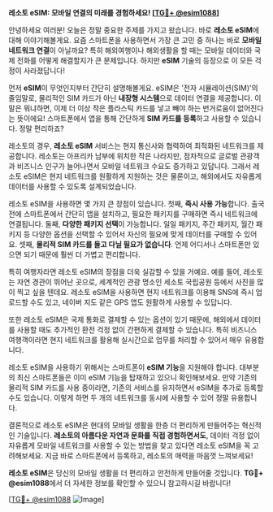 **레소토 eSIM: 모바일 연결의 미래를 경험하세요! [[TG💪+ @esim1088](https://t.me/s/esim1088)]**

안녕하세요 여러분! 오늘은 정말 중요한 주제를 가지고 왔습니다. 바로 **레소토 eSIM**에 대해 이야기해볼게요. 요즘 스마트폰을 사용하면서 가장 큰 고민 중 하나는 바로 **모바일 네트워크 연결**이 아닐까요? 특히 해외여행이나 해외생활을 할 때는 모바일 데이터와 국제 전화를 어떻게 해결할지가 큰 문제입니다. 하지만 **eSIM** 기술의 등장으로 이 모든 걱정이 사라졌답니다!

먼저 **eSIM**이 무엇인지부터 간단히 설명해볼게요. eSIM은 '전자 시뮬레이션(SIM)'의 줄임말로, 물리적인 SIM 카드가 아닌 **내장형 시스템**으로 데이터 연결을 제공합니다. 이 말은 뭐냐하면, 이제 더 이상 작은 플라스틱 카드를 넣고 빼야 하는 번거로움이 없어진다는 뜻이에요! 스마트폰에서 앱을 통해 간단하게 **SIM 카드를 등록**하고 사용할 수 있습니다. 정말 편리하죠?

레소토의 경우, **레소토 eSIM** 서비스는 현지 통신사와 협력하여 최적화된 네트워크를 제공합니다. 레소토는 아프리카 남부에 위치한 작은 나라지만, 점차적으로 글로벌 관광객과 비즈니스 인구가 늘어나면서 모바일 네트워크 수요도 증가하고 있답니다. 그래서 레소토 eSIM은 현지 네트워크를 원활하게 지원하는 것은 물론이고, 해외에서도 자유롭게 데이터를 사용할 수 있도록 설계되었습니다.

레소토 eSIM을 사용하면 몇 가지 큰 장점이 있습니다. 첫째, **즉시 사용 가능**합니다. 출국 전에 스마트폰에서 간단히 앱을 설치하고, 필요한 패키지를 구매하면 즉시 네트워크에 연결됩니다. 둘째, **다양한 패키지 선택**이 가능합니다. 일일 패키지, 주간 패키지, 월간 패키지 등 다양한 옵션을 선택할 수 있어서 자신의 필요에 맞게 데이터를 구매할 수 있어요. 셋째, **물리적 SIM 카드를 들고 다닐 필요가 없습니다**. 언제 어디서나 스마트폰만 있으면 되기 때문에 훨씬 더 가볍고 편리합니다.

특히 여행자라면 레소토 eSIM의 장점을 더욱 실감할 수 있을 거예요. 예를 들어, 레소토는 자연 경관이 뛰어난 곳으로, 세계적인 관광 명소인 세소토 국립공원 등에서 사진을 많이 찍고 싶을 텐데요. 레소토 eSIM을 사용하면 현지 네트워크를 이용해 SNS에 즉시 업로드할 수도 있고, 네이버 지도 같은 GPS 앱도 원활하게 사용할 수 있답니다.

또한 레소토 eSIM은 국제 통화로 결제할 수 있는 옵션이 있기 때문에, 해외에서 데이터를 사용할 때도 추가적인 환전 걱정 없이 간편하게 결제할 수 있습니다. 특히 비즈니스 여행객이라면 현지 네트워크를 활용해 실시간으로 업무를 처리할 수 있어서 매우 유용합니다.

레소토 eSIM을 사용하기 위해서는 스마트폰이 **eSIM 기능**을 지원해야 합니다. 대부분의 최신 스마트폰들은 이미 eSIM 기능을 탑재하고 있으니 확인해보세요. 만약 기존의 물리적 SIM 카드를 사용 중이라면, 기존의 서비스를 유지하면서 eSIM을 추가로 등록할 수도 있습니다. 이렇게 하면 두 개의 네트워크를 동시에 사용할 수 있어 정말 유용합니다.

결론적으로 레소토 eSIM은 현대의 모바일 생활을 한층 더 편리하게 만들어주는 혁신적인 기술입니다. **레소토의 아름다운 자연과 문화를 직접 경험하면서도**, 데이터 걱정 없이 자유롭게 모바일 네트워크를 사용할 수 있는 방법을 찾고 있다면 레소토 eSIM을 꼭 고려해보세요. 지금 바로 스마트폰에서 등록하고, 레소토의 매력을 마음껏 느껴보세요!

**레소토 eSIM**은 당신의 모바일 생활을 더 편리하고 안전하게 만들어줄 것입니다. **TG💪+ @esim1088**에서 더 자세한 정보를 확인할 수 있으니 참고하시길 바랍니다! 

[[TG💪+ @esim1088](https://t.me/s/esim1088) ![Image](https://i.postimg.cc/Y0z9fWf4/image.png)]
